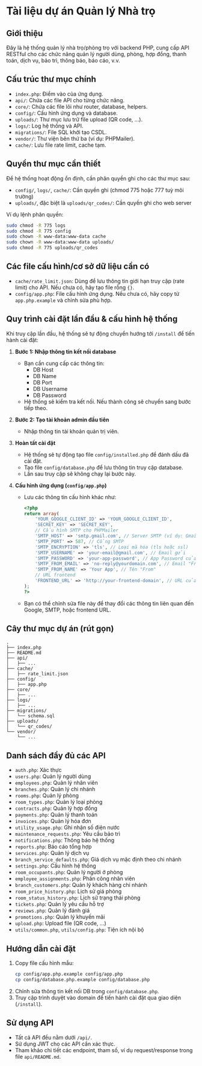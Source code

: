 # Tài liệu dự án Quản lý Nhà trọ

## Giới thiệu

Đây là hệ thống quản lý nhà trọ/phòng trọ với backend PHP, cung cấp API RESTful cho các chức năng quản lý người dùng, phòng, hợp đồng, thanh toán, dịch vụ, bảo trì, thông báo, báo cáo, v.v.

## Cấu trúc thư mục chính

- `index.php`: Điểm vào của ứng dụng.
- `api/`: Chứa các file API cho từng chức năng.
- `core/`: Chứa các file lõi như router, database, helpers.
- `config/`: Cấu hình ứng dụng và database.
- `uploads/`: Thư mục lưu trữ file upload (QR code, ...).
- `logs/`: Log hệ thống và API.
- `migrations/`: File SQL khởi tạo CSDL.
- `vendor/`: Thư viện bên thứ ba (ví dụ: PHPMailer).
- `cache/`: Lưu file rate limit, cache tạm.

## Quyền thư mục cần thiết

Để hệ thống hoạt động ổn định, cần phân quyền ghi cho các thư mục sau:

- `config/`, `logs/`, `cache/`: Cần quyền ghi (chmod 775 hoặc 777 tuỳ môi trường)
- `uploads/`, đặc biệt là `uploads/qr_codes/`: Cần quyền ghi cho web server

Ví dụ lệnh phân quyền:

```bash
sudo chmod -R 775 logs
sudo chmod -R 775 config
sudo chown -R www-data:www-data cache
sudo chown -R www-data:www-data uploads/
sudo chmod -R 775 uploads/qr_codes
```

## Các file cấu hình/cơ sở dữ liệu cần có

- `cache/rate_limit.json`: Dùng để lưu thông tin giới hạn truy cập (rate limit) cho API. Nếu chưa có, hãy tạo file rỗng `{}`.
- `config/app.php`: File cấu hình ứng dụng. Nếu chưa có, hãy copy từ `app.php.example` và chỉnh sửa phù hợp.

## Quy trình cài đặt lần đầu & cấu hình hệ thống

Khi truy cập lần đầu, hệ thống sẽ tự động chuyển hướng tới `/install` để tiến hành cài đặt:

1. **Bước 1: Nhập thông tin kết nối database**

   - Bạn cần cung cấp các thông tin:
     - DB Host
     - DB Name
     - DB Port
     - DB Username
     - DB Password
   - Hệ thống sẽ kiểm tra kết nối. Nếu thành công sẽ chuyển sang bước tiếp theo.

2. **Bước 2: Tạo tài khoản admin đầu tiên**

   - Nhập thông tin tài khoản quản trị viên.

3. **Hoàn tất cài đặt**

   - Hệ thống sẽ tự động tạo file `config/installed.php` để đánh dấu đã cài đặt.
   - Tạo file `config/database.php` để lưu thông tin truy cập database.
   - Lần sau truy cập sẽ không chạy lại bước này.

4. **Cấu hình ứng dụng (`config/app.php`)**
   - Lưu các thông tin cấu hình khác như:
     ```php
     <?php
     return array(
         'YOUR_GOOGLE_CLIENT_ID' => 'YOUR_GOOGLE_CLIENT_ID',
         'SECRET_KEY' => 'SECRET_KEY',
         // Cấu hình SMTP cho PHPMailer
         'SMTP_HOST' => 'smtp.gmail.com', // Server SMTP (ví dụ: Gmail)
         'SMTP_PORT' => 587, // Cổng SMTP
         'SMTP_ENCRYPTION' => 'tls', // Loại mã hóa (tls hoặc ssl)
         'SMTP_USERNAME' => 'your-email@gmail.com', // Email gửi
         'SMTP_PASSWORD' => 'your-app-password', // App Password của Gmail
         'SMTP_FROM_EMAIL' => 'no-reply@yourdomain.com', // Email "From"
         'SMTP_FROM_NAME' => 'Your App', // Tên "From"
         // URL frontend
         'FRONTEND_URL' => 'http://your-frontend-domain', // URL của frontend
     );
     ?>
     ```
   - Bạn có thể chỉnh sửa file này để thay đổi các thông tin liên quan đến Google, SMTP, hoặc frontend URL.

## Cây thư mục dự án (rút gọn)

```
.
├── index.php
├── README.md
├── api/
│   ├── ...
├── cache/
│   ├── rate_limit.json
├── config/
│   ├── app.php
├── core/
│   ├── ...
├── logs/
│   ├── ...
├── migrations/
│   └── schema.sql
├── uploads/
│   └── qr_codes/
└── vendor/
    └── ...
```

## Danh sách đầy đủ các API

- `auth.php`: Xác thực
- `users.php`: Quản lý người dùng
- `employees.php`: Quản lý nhân viên
- `branches.php`: Quản lý chi nhánh
- `rooms.php`: Quản lý phòng
- `room_types.php`: Quản lý loại phòng
- `contracts.php`: Quản lý hợp đồng
- `payments.php`: Quản lý thanh toán
- `invoices.php`: Quản lý hóa đơn
- `utility_usage.php`: Ghi nhận số điện nước
- `maintenance_requests.php`: Yêu cầu bảo trì
- `notifications.php`: Thông báo hệ thống
- `reports.php`: Báo cáo tổng hợp
- `services.php`: Quản lý dịch vụ
- `branch_service_defaults.php`: Giá dịch vụ mặc định theo chi nhánh
- `settings.php`: Cấu hình hệ thống
- `room_occupants.php`: Quản lý người ở phòng
- `employee_assignments.php`: Phân công nhân viên
- `branch_customers.php`: Quản lý khách hàng chi nhánh
- `room_price_history.php`: Lịch sử giá phòng
- `room_status_history.php`: Lịch sử trạng thái phòng
- `tickets.php`: Quản lý yêu cầu hỗ trợ
- `reviews.php`: Quản lý đánh giá
- `promotions.php`: Quản lý khuyến mãi
- `upload.php`: Upload file (QR code, ...)
- `utils/common.php`, `utils/config.php`: Tiện ích nội bộ

## Hướng dẫn cài đặt

1. Copy file cấu hình mẫu:
   ```bash
   cp config/app.php.example config/app.php
   cp config/database.php.example config/database.php
   ```
2. Chỉnh sửa thông tin kết nối DB trong `config/database.php`.
3. Truy cập trình duyệt vào domain để tiến hành cài đặt qua giao diện (`/install`).

## Sử dụng API

- Tất cả API đều nằm dưới `/api/`.
- Sử dụng JWT cho các API cần xác thực.
- Tham khảo chi tiết các endpoint, tham số, ví dụ request/response trong file `api/README.md`.
